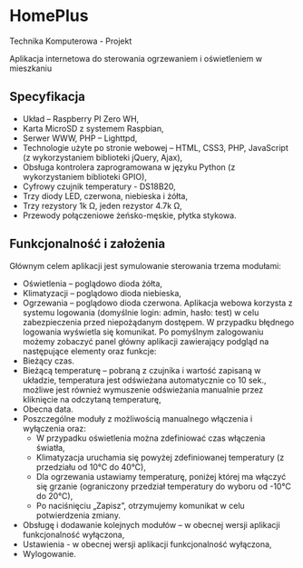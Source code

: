 # HomePlus
Technika Komputerowa - Projekt

Aplikacja internetowa do sterowania ogrzewaniem i oświetleniem w mieszkaniu

## Specyfikacja
* Układ – Raspberry PI Zero WH,
* Karta MicroSD z systemem Raspbian,
* Serwer WWW, PHP – Lighttpd,
* Technologie użyte po stronie webowej – HTML, CSS3, PHP, JavaScript 
(z wykorzystaniem biblioteki jQuery, Ajax),
* Obsługa kontrolera zaprogramowana w języku Python 
(z wykorzystaniem biblioteki GPIO),
* Cyfrowy czujnik temperatury - DS18B20,
* Trzy diody LED, czerwona, niebieska i żółta,
* Trzy rezystory 1k Ω, jeden rezystor 4.7k Ω,
* Przewody połączeniowe żeńsko-męskie, płytka stykowa.

## Funkcjonalność i założenia
Głównym celem aplikacji jest symulowanie sterowania trzema modułami:
* Oświetlenia – poglądowo dioda żółta,
* Klimatyzacji – poglądowo dioda niebieska, 
* Ogrzewania – poglądowo dioda czerwona.
Aplikacja webowa korzysta z systemu logowania (domyślnie login: admin, hasło: test) w celu zabezpieczenia przed niepożądanym dostępem. W przypadku błędnego logowania wyświetla się komunikat. Po pomyślnym zalogowaniu możemy zobaczyć panel główny aplikacji zawierający podgląd na następujące elementy oraz funkcje:
* Bieżący czas.
* Bieżącą temperaturę – pobraną z czujnika i wartość zapisaną w układzie, temperatura jest odświeżana automatycznie co 10 sek., możliwe jest również wymuszenie odświeżania manualnie przez kliknięcie na odczytaną temperaturę,
* Obecna data.
* Poszczególne moduły z możliwością manualnego włączenia i wyłączenia oraz: 
    * W przypadku oświetlenia można zdefiniować czas włączenia światła, 
    * Klimatyzacja uruchamia się powyżej zdefiniowanej temperatury (z przedziału od 10°C do 40°C),
    * Dla ogrzewania ustawiamy temperaturę, poniżej której ma włączyć się grzanie (ograniczony przedział temperatury do wyboru od -10°C do 20°C),
    * Po naciśnięciu „Zapisz”, otrzymujemy komunikat w celu potwierdzenia zmiany.
* Obsługę i dodawanie kolejnych modułów – w obecnej wersji aplikacji funkcjonalność wyłączona,
* Ustawienia - w obecnej wersji aplikacji funkcjonalność wyłączona,
* Wylogowanie.

